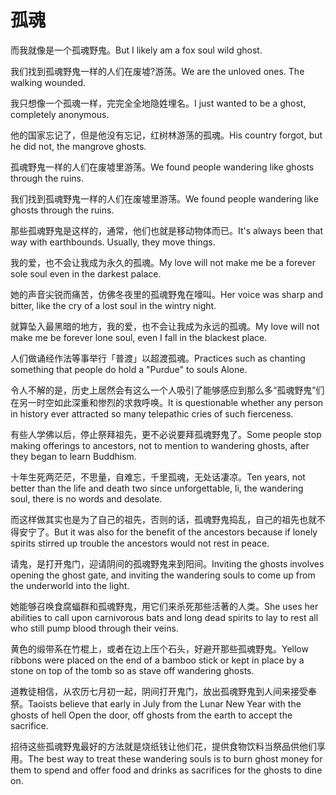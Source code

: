 # 孤魂

<p><span class="chinese">而我就像是一个孤魂野鬼。</span><span class="english">But I likely am a fox soul wild ghost.</span></p>

<p><span class="chinese">我们找到孤魂野鬼一样的人们在废墟?游荡。</span><span class="english">We are the unloved ones. The walking wounded.</span></p>

<p><span class="chinese">我只想像一个孤魂一样，完完全全地隐姓埋名。</span><span class="english">I just wanted to be a ghost, completely anonymous.</span></p>

<p><span class="chinese">他的国家忘记了，但是他没有忘记，红树林游荡的孤魂。</span><span class="english">His country forgot, but he did not, the mangrove ghosts.</span></p>

<p><span class="chinese">孤魂野鬼一样的人们在废墟里游荡。</span><span class="english">We found people wandering like ghosts through the ruins.</span></p>

<p><span class="chinese">我们找到孤魂野鬼一样的人们在废墟里游荡。</span><span class="english">We found people wandering like ghosts through the ruins.</span></p>

<p><span class="chinese">那些孤魂野鬼是这样的，通常，他们也就是移动物体而已。</span><span class="english">It's always been that way with earthbounds. Usually, they move things.</span></p>

<p><span class="chinese">我的爱，也不会让我成为永久的孤魂。</span><span class="english">My love will not make me be a forever sole soul even in the darkest palace.</span></p>

<p><span class="chinese">她的声音尖锐而痛苦，仿佛冬夜里的孤魂野鬼在嚎叫。</span><span class="english">Her voice was sharp and bitter, like the cry of a lost soul in the wintry night.</span></p>

<p><span class="chinese">就算坠入最黑暗的地方，我的爱，也不会让我成为永远的孤魂。</span><span class="english">My love will not make me be forever lone soul, even I fall in the blackest place.</span></p>

<p><span class="chinese">人们做诵经作法等事举行「普渡」以超渡孤魂。</span><span class="english">Practices such as chanting something that people do hold a "Purdue" to souls Alone.</span></p>

<p><span class="chinese">令人不解的是，历史上居然会有这么一个人吸引了能够感应到那么多“孤魂野鬼”们在另一时空如此深重和惨烈的求救呼唤。</span><span class="english">It is questionable whether any person in history ever attracted so many telepathic cries of such fierceness.</span></p>

<p><span class="chinese">有些人学佛以后，停止祭拜祖先，更不必说要拜孤魂野鬼了。</span><span class="english">Some people stop making offerings to ancestors, not to mention to wandering ghosts, after they began to learn Buddhism.</span></p>

<p><span class="chinese">十年生死两茫茫，不思量，自难忘，千里孤魂，无处话凄凉。</span><span class="english">Ten years, not better than the life and death two since unforgettable, li, the wandering soul, there is no words and desolate.</span></p>

<p><span class="chinese">而这样做其实也是为了自己的祖先，否则的话，孤魂野鬼捣乱，自己的祖先也就不得安宁了。</span><span class="english">But it was also for the benefit of the ancestors because if lonely spirits stirred up trouble the ancestors would not rest in peace.</span></p>

<p><span class="chinese">请鬼，是打开鬼门，迎请阴间的孤魂野鬼来到阳间。</span><span class="english">Inviting the ghosts involves opening the ghost gate, and inviting the wandering souls to come up from the underworld into the light.</span></p>

<p><span class="chinese">她能够召唤食腐蝠群和孤魂野鬼，用它们来杀死那些活著的人类。</span><span class="english">She uses her abilities to call upon carnivorous bats and long dead spirits to lay to rest all who still pump blood through their veins.</span></p>

<p><span class="chinese">黄色的缎带系在竹棍上，或者在边上压个石头，好避开那些孤魂野鬼。</span><span class="english">Yellow ribbons were placed on the end of a bamboo stick or kept in place by a stone on top of the tomb so as stave off wandering ghosts.</span></p>

<p><span class="chinese">道教徒相信，从农历七月初一起，阴间打开鬼门，放出孤魂野鬼到人间来接受奉祭。</span><span class="english">Taoists believe that early in July from the Lunar New Year with the ghosts of hell Open the door, off ghosts from the earth to accept the sacrifice.</span></p>

<p><span class="chinese">招待这些孤魂野鬼最好的方法就是烧纸钱让他们花，提供食物饮料当祭品供他们享用。</span><span class="english">The best way to treat these wandering souls is to burn ghost money for them to spend and offer food and drinks as sacrifices for the ghosts to dine on.</span></p>

